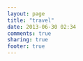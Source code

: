 ```yaml
---
layout: page
title: "travel"
date: 2013-06-30 02:34
comments: true
sharing: true
footer: true
---
```

